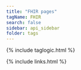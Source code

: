 ```yaml
---
title: "FHIR pages"
tagName: FHIR
search: false
sidebar: api_sidebar
folder: tags
---
```

{% include taglogic.html %}

{% include links.html %}
